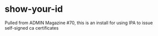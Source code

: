 # show-your-id
Pulled from ADMIN Magazine #70, this is an install for using IPA to issue self-signed ca certificates
